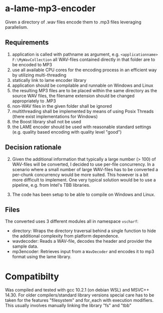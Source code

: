 # a-lame-mp3-encoder
Given a directory of .wav files encode them to .mp3 files leveraging parallelism.

## Requirements
1. application is called with pathname as argument, e.g. `<applicationname> F:\MyWavCollection` all WAV-files contained directly in that folder are to be encoded to MP3
2. use all available CPU cores for the encoding process in an efficient way by utilizing multi-threading
3. statically link to lame encoder library
4. application should be compilable and runnable on Windows and Linux
5. the resulting MP3 files are to be placed within the same directory as the source WAV files, the filename extension should be changed appropriately to .MP3
6. non-WAV files in the given folder shall be ignored
7. multithreading shall be implemented by means of using Posix Threads (there exist implementations for Windows)
8. the Boost library shall not be used
9. the LAME encoder should be used with reasonable standard settings (e.g. quality based encoding with quality level "good")

## Decision rationale
2. Given the additional information that typically a large number (> 100) of WAV-files will be converted, I decided to use per-file concurrency. In a scenario where a small number of large WAV-files has to be converted a per-chunk concurrency would be more suited. This however is a bit more difficult to implement. One very typical solution would be to use a pipeline, e.g. from Intel's TBB libraries.

4. The code has been setup to be able to compile on Windows and Linux.
## Files
The converted uses 3 different modules all in namespace `vscharf`:
* directory: Wraps the directory traversal behind a single function to hide the additional complexity from platform dependence.
* wavdecoder: Reads a WAV-file, decodes the header and provider the sample data.
* mp3encoder: Retrieves input from a `WavDecoder` and encodes it to mp3 format using the lame library.

# Compatibilty
Was compiled and tested with gcc 10.2.1 (on debian WSL) and  MSVC++ 14.30.
For older compilers/standard library versions special care has to be taken for the features "filesystem" and
for_each with execution modifiers. This usually involves manually linking the library "fs" and "tbb"
